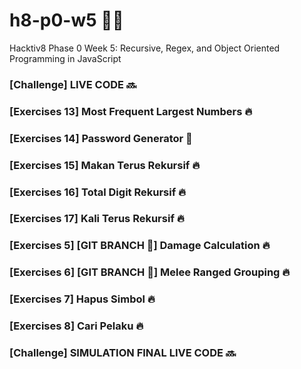 # h8-p0-w5 🦊📑
Hacktiv8 Phase 0 Week 5: Recursive, Regex, and Object Oriented Programming in JavaScript

### [Challenge] LIVE CODE 🔜
### [Exercises 13] Most Frequent Largest Numbers 🔥
### [Exercises 14] Password Generator 💯
### [Exercises 15] Makan Terus Rekursif 🔥
### [Exercises 16] Total Digit Rekursif 🔥
### [Exercises 17] Kali Terus Rekursif 🔥
### [Exercises 5] [GIT BRANCH 🚫] Damage Calculation 🔥
### [Exercises 6] [GIT BRANCH 🚫] Melee Ranged Grouping 🔥
### [Exercises 7] Hapus Simbol 🔥
### [Exercises 8] Cari Pelaku 🔥
### [Challenge] SIMULATION FINAL LIVE CODE 🔜
